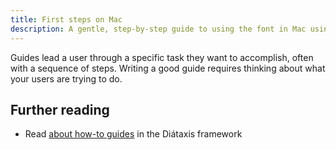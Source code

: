 ```yaml
---
title: First steps on Mac
description: A gentle, step-by-step guide to using the font in Mac using Keynote, the built-in presentation software.
---
```


Guides lead a user through a specific task they want to accomplish, often with a sequence of steps.
Writing a good guide requires thinking about what your users are trying to do.

## Further reading

- Read [about how-to guides](https://diataxis.fr/how-to-guides/) in the Diátaxis framework
